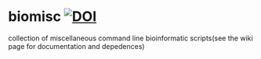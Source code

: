 # biomisc  [![DOI](https://zenodo.org/badge/DOI/10.5281/zenodo.4214476.svg)](https://doi.org/10.5281/zenodo.4214476)
collection of  miscellaneous command line bioinformatic scripts(see the wiki page for documentation and depedences) 
